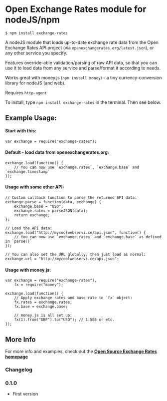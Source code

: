 # Open Exchange Rates module for nodeJS/npm

	$ npm install exchange-rates

A nodeJS module that loads up-to-date exchange rate data from the Open Exchange Rates API project (via `openexchangerates.org/latest.json`), or any other service you specify.

Features override-able validation/parsing of raw API data, so that you can use it to load data from any service and parse/format it according to needs.

Works great with money.js (`npm install money`) - a tiny currency-conversion library for nodeJS (and web).

Requires `http-agent`

To install, type `npm install exchange-rates` in the terminal. Then see below.

## Example Usage:

#### Start with this:

	var exchange = require("exchange-rates");

#### Default - load data from openexchangerates.org:

	exchange.load(function() {
		// You can now use `exchange.rates`, `exchange.base` and `exchange.timestamp`
	});

#### Usage with some other API:

	// Custom callback function to parse the returned API data:
	exchange.parse = function(data, exchange) {
		exchange.base = "USD";
		exchange.rates = parseJSON(data);
		return exchange;
	};
	
	// Load the API data:
	exchange.load("http://mycoolwebservi.ce/api.json", function() {
		// You can now use `exchange.rates` and `exchange.base` as defined in `parse()`
	});

	// You can also set the URL globally, then just load as normal:
	exchange.url = "http://mycoolwebservi.ce/api.json";

#### Usage with money.js:

	var exchange = require("exchange-rates"),
		fx = require("money");
	
	exchange.load(function() {
		// Apply exchange rates and base rate to `fx` object:
		fx.rates = exchange.rates;
		fx.base = exchange.base;
		
		// money.js is all set up:
		fx(1).from("GBP").to("USD"); // 1.586 or etc.
	});

## More Info

For more info and examples, check out the **[Open Source Exchange Rates homepage](http://josscrowcroft.github.com/open-exchange-rates)**

### Changelog

### 0.1.0
* First version
